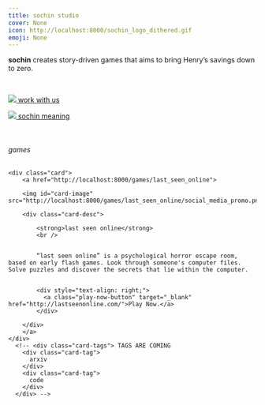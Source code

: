 ```yaml
---
title: sochin studio
cover: None
icon: http://localhost:8000/sochin_logo_dithered.gif
emoji: None
---
```


**sochin** creates story-driven games that aims to bring Henry’s savings down to zero.

<br/>

[<span class="miniicon"> <img src="http://localhost:8000/work_with_us/briefcase_gray.svg"></span> <span class="page-title-link">work with us](http://localhost:8000/work_with_us)

</span>[<span class="miniicon"> <img src="http://localhost:8000/sochin_meaning/question-mark_gray.svg"></span> <span class="page-title-link">sochin meaning](http://localhost:8000/sochin_meaning)

</span><br/>

<h6 class="inline-title">games</h6>
<div class="page-content">
  
  
  <div class="gallery">
    
    
    <div class="card">
        <a href="http://localhost:8000/games/last_seen_online">
        
        <img id="card-image" src="http://localhost:8000/games/last_seen_online/social_media_promo.png">
        
        <div class="card-desc">
            
            <strong>last seen online</strong>
            <br />
            
            
            “last seen online” is a psychological horror escape room, based on early flash games. Look through someone's computer files. Solve puzzles and discover the secrets that lie within the computer.
            
            
            <div style="text-align: right;">
              <a class="play-now-button" target="_blank" href="http://lastseenonline.com/">Play Now.</a>
            </div>
            
        </div>
        </a>
    </div>
      <!-- <div class="card-tags"> TAGS ARE COMING
        <div class="card-tag"> 
          arxiv
        </div>
        <div class="card-tag"> 
          code
        </div> 
      </div> --> 
    
</div>
  
  
</div><br/>
